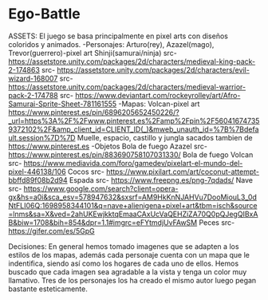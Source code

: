 # Ego-Battle
ASSETS:
El juego se basa principalmente en pixel arts con diseños coloridos y animados.
-Personajes:
Arturo(rey), Azazel(mago), Trevor(guerrero)-pixel art   Shinji(samurai/ninja)
src- https://assetstore.unity.com/packages/2d/characters/medieval-king-pack-2-174863
src- https://assetstore.unity.com/packages/2d/characters/evil-wizard-168007
src- https://assetstore.unity.com/packages/2d/characters/medieval-warrior-pack-2-174788
src- https://www.deviantart.com/rockeyrolley/art/Afro-Samurai-Sprite-Sheet-781161555
-Mapas:
Volcan-pixel art
https://www.pinterest.es/pin/6896205652450226/?_url=https%3A%2F%2Fwww.pinterest.es%2Famp%2Fpin%2F560416747359372102%2F&amp_client_id=CLIENT_ID(_)&mweb_unauth_id=%7B%7Bdefault.session%7D%7D
Muelle, espacio, castillo  y jungla sacados tambien de https://www.pinterest.es
-Objetos
Bola de fuego Azazel
src- https://www.pinterest.es/pin/883690758107031330/
Bola de fuego Volcan
src- https://www.mediavida.com/foro/gamedev/pixelart-el-mundo-del-pixel-446138/106
Cocos
src- https://www.pixilart.com/art/coconut-attempt-bbffd89f08b2d94
Espada
src- https://www.freepng.es/png-7qdads/
Nave
src- https://www.google.com/search?client=opera-gx&hs=a0i&sca_esv=578947632&sxsrf=AM9HkKnNJAHVu7DooMiouL3_0dNtFLI06Q:1698958344101&q=nave+alienigena+pixel+art&tbm=isch&source=lnms&sa=X&ved=2ahUKEwjkktqEmaaCAxUcVaQEHZiZA70Q0pQJegQIBxAB&biw=1708&bih=854&dpr=1.1#imgrc=eFYtmdjUvFAwSM
Peces
src- https://gifer.com/es/5GpG

Decisiones: 
En general hemos tomado imagenes que se adapten a los estilos de los mapas, además cada personaje cuenta con un mapa que le indentifica,
siendo así como los hogares de cada uno de ellos.
Hemos buscado que cada imagen sea agradable a la vista y tenga un color muy llamativo.
Tres de los personajes los ha creado el mismo autor luego pegan bastante esteticamente.
